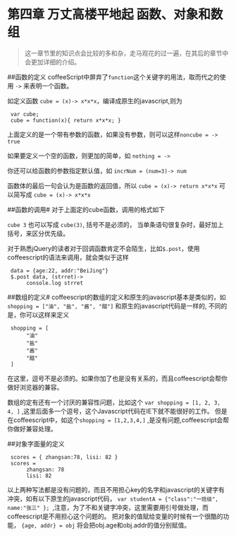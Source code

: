 第四章 万丈高楼平地起 函数、对象和数组
==

> 这一章节里的知识点会比较的多和杂，走马观花的过一遍，在其后的章节中会更加详细的介绍。

##函数的定义
coffeeScript中屏弃了`function`这个关键字的用法，取而代之的使用 `->` 来表明一个函数。

如定义函数 `cube = (x)-> x*x*x`，编译成原生的javascript,则为

     var cube;
     cube = function(x){ return x*x*x; }

上面定义的是一个带有参数的函数，如果没有参数，则可以这样`noncube = -> true`

如果要定义一个空的函数，则更加的简单，如  `nothing = ->`

你还可以给函数的参数指定默认值，如 `incrNum = (num=3)-> num`

函数体的最后一句会认为是函数的返回值，所以 `cube = (x)-> return x*x*x` 可以简写成 `cube = (x)-> x*x*x`

##函数的调用#
对于上面定的cube函数，调用的格式如下

`cube 3`
也可以写成 `cube(3)`, 括号不是必须的， 当单条语句很复杂时，最好加上括号，来区分优先级。

对于熟悉jQuery的读者对于回调函数肯定不会陌生，比如`$.post`，使用coffeescript的语法来调用，就会类似于这样

     data = {age:22, addr:"BeiJing"}
     $.post data, (strret)->
          console.log strret


##数组的定义#
coffeescript的数组的定义和原生的javascript基本是类似的，如
`shopping = ["油", "盐", "酱", "醋"]` 和原生的javascript代码是一样的, 不同的是，你可以这样来定义

     shopping = [
          "油"
          "盐"
          "酱"
          "醋"
     ]
     
在这里，逗号不是必须的。如果你加了也是没有关系的，而且coffeescript会帮你做好浏览器的兼容。

数组的定有还有一个讨厌的兼容性问题，比如这个 `var shopping = [1, 2, 3, 4, ]`  ,这里后面多一个逗号，这个Javascript代码在IE下就不能很好的工作。
但是在coffeescript中，如这个`shopping = [1,2,3,4,]` ,是没有问题,coffeescript会帮你做好兼容处理。


##对象字面量的定义

     scores = { zhangsan:78, lisi: 82 }
     scores = 
          zhangsan: 78
          lisi: 82
以上两种写法都是没有问题的，而且不用担心key的名字和javascript的关键字有冲突，如有以下原生的javascript代码，
`var studentA = {"class":"一班级", name:"张三" }; `,注意，为了不和关键字冲突，这里需要用引号做处理，而coffeescript是不用担心这个问题的。
把对象的值赋给变量的时候有一个很酷的功能， `{age, addr} = obj`
将会把obj.age和obj.addr的值分别赋值。
